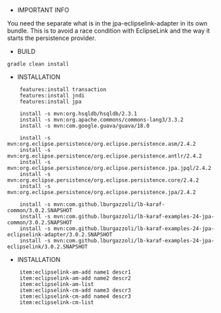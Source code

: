 
- IMPORTANT INFO

You need the separate what is in the jpa-eclipselink-adapter in its own bundle. 
This is to avoid a race condition with EclipseLink and the way it starts the persistence provider.

- BUILD


```
gradle clean install

```

- INSTALLATION

```
    features:install transaction
    features:install jndi
    features:install jpa

    install -s mvn:org.hsqldb/hsqldb/2.3.1
    install -s mvn:org.apache.commons/commons-lang3/3.3.2
    install -s mvn:com.google.guava/guava/18.0
    
    install -s mvn:org.eclipse.persistence/org.eclipse.persistence.asm/2.4.2
    install -s mvn:org.eclipse.persistence/org.eclipse.persistence.antlr/2.4.2
    install -s mvn:org.eclipse.persistence/org.eclipse.persistence.jpa.jpql/2.4.2
    install -s mvn:org.eclipse.persistence/org.eclipse.persistence.core/2.4.2
    install -s mvn:org.eclipse.persistence/org.eclipse.persistence.jpa/2.4.2

    install -s mvn:com.github.lburgazzoli/lb-karaf-common/3.0.2.SNAPSHOT
    install -s mvn:com.github.lburgazzoli/lb-karaf-examples-24-jpa-common/3.0.2.SNAPSHOT
    install -s mvn:com.github.lburgazzoli/lb-karaf-examples-24-jpa-eclipselink-adapter/3.0.2.SNAPSHOT
    install -s mvn:com.github.lburgazzoli/lb-karaf-examples-24-jpa-eclipselink/3.0.2.SNAPSHOT
```

- INSTALLATION

```
    item:eclipselink-am-add name1 descr1
    item:eclipselink-am-add name2 descr2
    item:eclipselink-am-list
    item:eclipselink-cm-add name3 descr3
    item:eclipselink-cm-add name4 descr3
    item:eclipselink-cm-list
```
